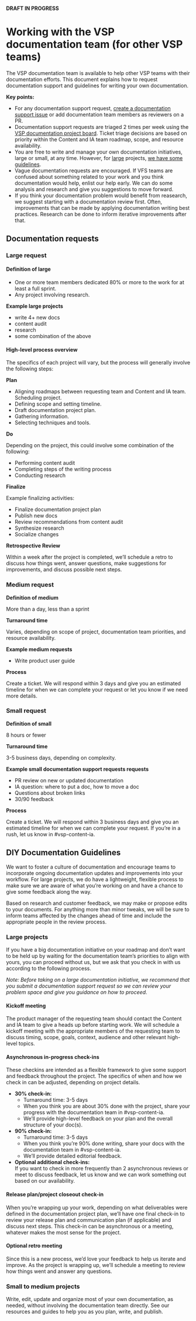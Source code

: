 #### DRAFT IN PROGRESS

# Working with the VSP documentation team (for other VSP teams)

The VSP documentation team is available to help other VSP teams with their documentation efforts. This document explains how to request documentation support and guidelines for writing your own documentation.

**Key points:**

*   For any documentation support request, [create a documentation support issue](https://github.com/department-of-veterans-affairs/va.gov-team/issues/new?assignees=gmaciolek&labels=content-ia-team%2C+documentation-support&template=documentation-support-request.md) or add documentation team members as reviewers on a PR.
*   Documentation support requests are triaged 2 times per week using the [VSP documentation project board](https://github.com/department-of-veterans-affairs/va.gov-team/projects/16). Ticket triage decisions are based on priority within the Content and IA team roadmap, scope, and resource availability.
*   You are free to write and manage your own documentation initiatives, large or small, at any time. However, for [large](#large-project) projects, [we have some guidelines](#diy-guidelines).
*   Vague documentation requests are encouraged. If VFS teams are confused about something related to your work and you think documentation would help, enlist our help early. We can do some analysis and research and give you suggestions to move forward.
*   If you think your documentation problem would benefit from reasearch, we suggest starting with a documentation review first. Often, improvements that can be made by applying documentation writing best practices. Research can be done to inform iterative improvements after that.


## Documentation requests


### Large request

<a name="large-project"></a>
#### Definition of large

*   One or more team members dedicated 80% or more to the work for at least a full sprint.
*   Any project involving research.


**Example large projects**

*   write 4+ new docs
*   content audit
*   research
*   some combination of the above


#### High-level process overview

The specifics of each project will vary, but the process will generally involve the following steps:

**Plan**

*   Aligning roadmaps between requesting team and Content and IA team. Scheduling project.
*   Defining scope and setting timeline.
*   Draft documentation project plan.
*   Gathering information.
*   Selecting techniques and tools.

**Do**

Depending on the project, this could involve some combination of the following:


*   Performing content audit
*   Completing steps of the writing process
*   Conducting research

**Finalize**

Example finalizing activities:

*   Finalize documentation project plan
*   Publish new docs
*   Review recommendations from content audit
*   Synthesize research
*   Socialize changes

**Retrospective Review**

Within a week after the project is completed, we’ll schedule a retro to discuss how things went, answer questions, make suggestions for improvements, and discuss possible next steps.


### Medium request

**Definition of medium**

More than a day, less than a sprint

**Turnaround time**

Varies, depending on scope of project, documentation team priorities, and resource availability.

**Example medium requests**

*   Write product user guide

**Process**

Create a ticket. We will respond within 3 days and give you an estimated timeline for when we can complete your request or let you know if we need more details. 


### Small request

**Definition of small**

8 hours or fewer 

**Turnaround time**

3-5 business days, depending on complexity. 

**Example small documentation support requests requests**

*   PR review on new or updated documentation
*   IA question: where to put a doc, how to move a doc
*   Questions about broken links
*   30/90 feedback

**Process**

Create a ticket. We will respond within 3 business days and give you an estimated timeline for when we can complete your request. If you’re in a rush, let us know in #vsp-content-ia.

<a name="diy-guidelines"></a>
## DIY Documentation Guidelines

We want to foster a culture of documentation and encourage teams to incorporate ongoing documentation updates and improvements into your workflow. For large projects, we do have a lightweight, flexible process to make sure we are aware of what you’re working on and have a chance to give some feedback along the way.

Based on research and customer feedback, we may make or propose edits to your documents. For anything more than minor tweaks, we will be sure to inform teams affected by the changes ahead of time and include the appropriate people in the review process.


### Large projects

If you have a big documentation initiative on your roadmap and don’t want to be held up by waiting for the documentation team’s priorities to align with yours, you can proceed without us, but we ask that you check in with us according to the following process.

*Note: Before taking on a large documentation initiative, we recommend that you submit a documentation support request so we can review your problem space and give you guidance on how to proceed.* 


#### Kickoff meeting

The product manager of the requesting team should contact the Content and IA team to give a heads up before starting work. We will schedule a kickoff meeting with the appropriate members of the requesting team to discuss timing, scope, goals, context, audience and other relevant high-level topics.


#### Asynchronous in-progress check-ins

These checkins are intended as a flexible framework to give some support and feedback throughout the project. The specifics of when and how we check in can be adjusted, depending on project details. 

*   **30% check-in:**
    *   Turnaround time: 3-5 days
    *   When you think you are about 30% done with the project, share your progress with the documentation team in #vsp-content-ia. 
    *   We’ll provide high-level feedback on your plan and the overall structure of your doc(s).
*   **90% check-in:**
    *   Turnaround time: 3-5 days
    *   When you think you’re 90% done writing, share your docs with the documentation team in #vsp-content-ia.
    *   We’ll provide detailed editorial feedback.
*   **Optional additional check-ins:** \
If you want to check in more frequently than 2 asynchronous reviews or meet to discuss feedback, let us know and we can work something out based on our availability.


#### Release plan/project closeout check-in

When you’re wrapping up your work, depending on what deliverables were defined in the documentation project plan, we’ll have one final check-in to review your release plan and communication plan (if applicable) and discuss next steps. This check-in can be asynchronous or a meeting, whatever makes the most sense for the project.


#### Optional retro meeting

Since this is a new process, we’d love your feedback to help us iterate and improve. As the project is wrapping up, we’ll schedule a meeting to review how things went and answer any questions.


### Small to medium projects

Write, edit, update and organize most of your own documentation, as needed, without involving the documentation team directly. See our resources and guides to help you as you plan, write, and publish.




